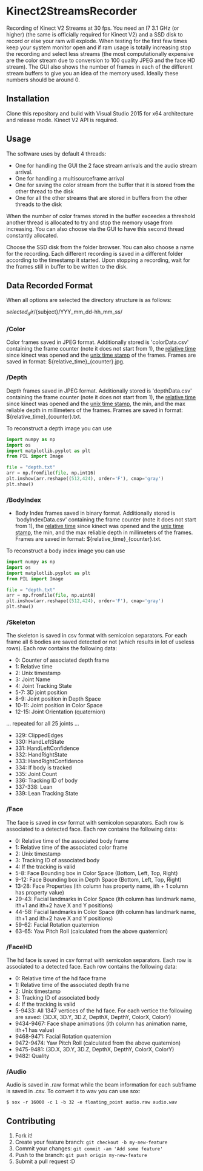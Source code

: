# Kinect2StreamsRecorder
Recording of Kinect V2 Streams at 30 fps. You need an I7 3.1 GHz (or higher) (the same is officially required for Kinect V2) and a SSD disk
to record or else your ram will explode. When testing for the first few times keep your system monitor open and if ram usage is totally
increasing stop the recording and select less streams (the most computationally expensive are the color stream due to conversion to 100 quality JPEG 
and the face HD stream). The GUI also shows the number of frames in each of the different stream buffers to give you an idea of the 
memory used. Ideally these numbers should be around 0.
## Installation
Clone this repository and build with Visual Studio 2015 for x64 architecture and release mode. Kinect V2 API is required. 
## Usage
The software uses by default 4 threads:
* One for handling the GUI the 2 face stream arrivals and the audio stream arrival.
* One for handling a multisourceframe arrival
* One for saving the color stream from the buffer that it is stored from the other thread to the disk
* One for all the other streams that are stored in buffers from the other threads to the disk

When the number of color frames stored in the buffer exceedes a threshold another thread is allocated to try and stop
the memory usage from increasing. You can also choose via the GUI to have this second thread constantly allocated.

Choose the SSD disk from the folder browser. You can also choose a name for the recording. Each different recording is 
saved in a different folder according to the timestamp it started. Upon stopping a recording, wait for the frames still in buffer to
be written to the disk.

## Data Recorded Format
When all options are selected the directory structure is as follows:

${selected_dir}/${subject}/YYY_mm_dd-hh_mm_ss/

### /Color 
Color frames saved in JPEG format. Additionally stored is 'colorData.csv' containing the frame counter (note it does not start from 1), the [relative time](https://docs.microsoft.com/en-us/uwp/api/Windows.Foundation.TimeSpan) 
since kinect was opened and the [unix time stamp](https://msdn.microsoft.com/en-us/library/system.datetimeoffset.tounixtimemilliseconds(v=vs.110).aspx)  of the frames. Frames are saved in format: ${relative_time}\_{counter}.jpg.

### /Depth
Depth frames saved in JPEG format. Additionally stored is 'depthData.csv' containing the frame counter (note it does not start from 1), the [relative time](https://docs.microsoft.com/en-us/uwp/api/Windows.Foundation.TimeSpan) 
since kinect was opened and the [unix time stamp](https://msdn.microsoft.com/en-us/library/system.datetimeoffset.tounixtimemilliseconds(v=vs.110).aspx), the min, and the max reliable depth in millimeters of the frames. Frames are saved in format: ${relative_time}\_{counter}.txt. 

To reconstruct a depth image you can use 
```python
import numpy as np
import os
import matplotlib.pyplot as plt
from PIL import Image

file = "depth.txt"
arr = np.fromfile(file, np.int16)
plt.imshow(arr.reshape((512,424), order='F'), cmap='gray')
plt.show()
```

### /BodyIndex
* Body Index frames saved in binary format. Additionally stored is 'bodyIndexData.csv' containing the frame counter (note it does not start from 1), the [relative time](https://docs.microsoft.com/en-us/uwp/api/Windows.Foundation.TimeSpan) 
since kinect was opened and the [unix time stamp](https://msdn.microsoft.com/en-us/library/system.datetimeoffset.tounixtimemilliseconds(v=vs.110).aspx), the min, and the max reliable depth in millimeters of the frames. Frames are saved in format: ${relative_time}\_{counter}.txt. 

To reconstruct a body index image you can use 
```python
import numpy as np
import os
import matplotlib.pyplot as plt
from PIL import Image

file = "depth.txt"
arr = np.fromfile(file, np.uint8)
plt.imshow(arr.reshape((512,424), order='F'), cmap='gray')
plt.show()
```
### /Skeleton
The skeleton is saved in csv format with semicolon separators. For each frame all 6 bodies are saved detected or not (which results in lot of useless rows). Each row contains the following data:
* 0: Counter of associated depth frame
* 1: Relative time
* 2: Unix timestamp
* 3: Joint Name
* 4: Joint Tracking State
* 5-7: 3D joint position
* 8-9: Joint position in Depth Space
* 10-11: Joint position in Color Space
* 12-15: Joint Orientation (quaternion)

... repeated for all 25 joints ...

* 329: ClippedEdges 
* 330: HandLeftState 
* 331: HandLeftConfidence
* 332: HandRightState 
* 333: HandRightConfidence
* 334: If body is tracked
* 335: Joint Count
* 336: Tracking ID of body
* 337-338: Lean
* 339: Lean Tracking State

### /Face
The face is saved in csv format with semicolon separators. Each row is associated to a detected face.
Each row contains the following data:
* 0: Relative time of the associated body frame
* 1: Relative time of the associated color frame
* 2: Unix timestamp
* 3: Tracking ID of associated body
* 4: If the tracking is valid
* 5-8: Face Bounding box in Color Space (Bottom, Left, Top, Right)
* 9-12: Face Bounding box in Depth Space (Bottom, Left, Top, Right)
* 13-28: Face Properties (ith column has property name, ith + 1 column has property value) 
* 29-43: Facial landmarks in Color Space (ith column has landmark name, ith+1 and ith+2 have X and Y positions)
* 44-58: Facial landmarks in Color Space (ith column has landmark name, ith+1 and ith+2 have X and Y positions)
* 59-62: Facial Rotation quaternion
* 63-65: Yaw Pitch Roll (calculated from the above quaternion)

### /FaceHD
The hd face is saved in csv format with semicolon separators. Each row is associated to a detected face.
Each row contains the following data:
* 0: Relative time of the hd face frame
* 1: Relative time of the associated depth frame
* 2: Unix timestamp
* 3: Tracking ID of associated body
* 4: If the tracking is valid
* 5-9433: All 1347 vertices of the hd face. For each vertice the following are saved: (3D.X, 3D.Y, 3D.Z, DepthX, DepthY, ColorX, ColorY)
* 9434-9467: Face shape animations (ith column has animation name, ith+1 has value)
* 9468-9471: Facial Rotation quaternion
* 9472-9474: Yaw Pitch Roll (calculated from the above quaternion)
* 9475-9481: (3D.X, 3D.Y, 3D.Z, DepthX, DepthY, ColorX, ColorY)
* 9482: Quality

### /Audio
Audio is saved in .raw format while the beam information for each subframe is saved in .csv. To convert it to wav you can use sox:
```
$ sox -r 16000 -c 1 -b 32 -e floating_point audio.raw audio.wav
```

## Contributing
1. Fork it!
2. Create your feature branch: `git checkout -b my-new-feature`
3. Commit your changes: `git commit -am 'Add some feature'`
4. Push to the branch: `git push origin my-new-feature`
5. Submit a pull request :D
